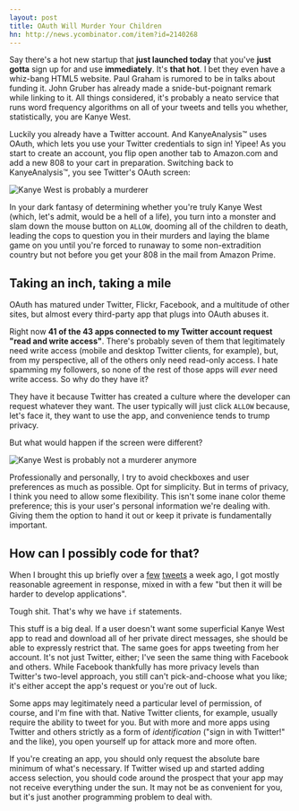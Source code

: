 ```yaml
---
layout: post
title: OAuth Will Murder Your Children
hn: http://news.ycombinator.com/item?id=2140268
---
```


Say there's a hot new startup that **just launched today** that you've **just
gotta** sign up for and use **immediately**. It's **that hot**. I bet they even
have a whiz-bang HTML5 website. Paul Graham is rumored to be in talks about
funding it. John Gruber has already made a snide-but-poignant remark while
linking to it. All things considered, it's probably a neato service that runs
word frequency algorithms on all of your tweets and tells you whether,
statistically, you are Kanye West.

Luckily you already have a Twitter account. And KanyeAnalysis™ uses OAuth,
which lets you use your Twitter credentials to sign in! Yipee! As you start to
create an account, you flip open another tab to Amazon.com and add a new 808 to
your cart in preparation. Switching back to KanyeAnalysis™, you see Twitter's
OAuth screen:

<img src="http://cl.ly/4BYU/kanye-murder.png" alt="Kanye West is probably a murderer" />

In your dark fantasy of determining whether you're truly Kanye West (which,
let's admit, would be a hell of a life), you turn into a monster and slam down
the mouse button on `ALLOW`, dooming all of the children to death, leading the
cops to question you in their murders and laying the blame game on you until
you're forced to runaway to some non-extradition country but not before you get
your 808 in the mail from Amazon Prime.

## Taking an inch, taking a mile

OAuth has matured under Twitter, Flickr, Facebook, and a multitude of other
sites, but almost every third-party app that plugs into OAuth abuses it.

Right now **41 of the 43 apps connected to my Twitter account request "read and
write access"**. There's probably seven of them that legitimately need write
access (mobile and desktop Twitter clients, for example), but, from my
perspective, all of the others only need read-only access. I hate spamming my
followers, so none of the rest of those apps will *ever* need write access. So
why do they have it?

They have it because Twitter has created a culture where the developer can
request whatever they want. The user typically will just click `ALLOW` because,
let's face it, they want to use the app, and convenience tends to trump
privacy.

But what would happen if the screen were different?

<img src="http://cl.ly/4BfP/kanye-stopped.png" alt="Kanye West is probably not a murderer anymore" />

Professionally and personally, I try to avoid checkboxes and user preferences
as much as possible. Opt for simplicity. But in terms of privacy, I think you
need to allow some flexibility. This isn't some inane color theme preference;
this is your user's personal information we're dealing with. Giving them the
option to hand it out or keep it private is fundamentally important.

## How can I possibly code for that?

When I brought this up briefly over a
[few](http://twitter.com/#!/holman/status/26735606222561280)
[tweets](http://twitter.com/#!/holman/status/26736415983280128) a week ago, I
got mostly reasonable agreement in response, mixed in with a few "but then it
will be harder to develop applications".

Tough shit. That's why we have `if` statements.

This stuff is a big deal. If a user doesn't want some superficial Kanye West
app to read and download all of her private direct messages, she should be able
to expressly restrict that. The same goes for apps tweeting from her account.
It's not just Twitter, either; I've seen the same thing with Facebook and
others. While Facebook thankfully has more privacy levels than Twitter's
two-level approach, you still can't pick-and-choose what you like; it's either
accept the app's request or you're out of luck.

Some apps may legitimately need a particular level of permission, of course,
and I'm fine with that. Native Twitter clients, for example, usually require
the ability to tweet for you. But with more and more apps using Twitter and
others strictly as a form of *identification* ("sign in with Twitter!" and the
like), you open yourself up for attack more and more often.

If you're creating an app, you should only request the absolute bare minimum of
what's necessary. If Twitter wised up and started adding access selection, you
should code around the prospect that your app may not receive everything under
the sun. It may not be as convenient for you, but it's just another programming
problem to deal with.
